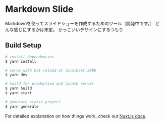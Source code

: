 # Markdown Slide

Markdownを使ってスライドショーを作成するためのツール（開発中です。）
どんな感じにするかは未定。
かっこいいデザインにするつもり

## Build Setup

```bash
# install dependencies
$ yarn install

# serve with hot reload at localhost:3000
$ yarn dev

# build for production and launch server
$ yarn build
$ yarn start

# generate static project
$ yarn generate
```

For detailed explanation on how things work, check out [Nuxt.js docs](https://nuxtjs.org).
